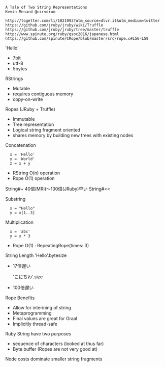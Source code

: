 
```
A Tale of Two String Representations
Kevin Menard @nirvdrum

http://togetter.com/li/1021993?utm_source=dlvr.it&utm_medium=twitter
https://github.com/jruby/jruby/wiki/Truffle
https://github.com/jruby/jruby/tree/master/truffle
http://www.spinute.org/ruby/gsoc2016/japanese.html
https://github.com/spinute/CRope/blob/master/src/rope.c#L56-L59
```


'Hello'
- 7bit
- utf-8
- 5bytes


RStrings
- Mutable
- requires contiguous memory
- copy-on-write


Ropes (JRuby + Truffle)
- Immutable
- Tree representation
- Logical string fragment oriented
- shares memory by building new trees with existing nodes


Concatenation
```
  x = 'Hello'
  y = 'World'
  z = x + y
```

- RString  O(n) operation
- Rope     O(1) operation


String#+   40倍(MRI)〜130倍(JRuby)早い
String#<< 


Substring
```
  x = "Hello"
  y = x[1..3]
```

Multiplication
```
  x = 'abc'
  y = x * 3
```

- Rope   O(1) : RepeatingRope(times: 3)


String Length
  'Hello'.bytesize
- 17倍遅い

  'こにちわ'.size
- 100倍遅い


Rope Benefits
- Allow for interining of string
- Metaprogramming
- Final values are great for Graal
- Implicitly thread-safe


Ruby String have two purposes
- sequence of characters (looked at thus far)
- Byte buffer            (Ropes are not very good at)

Node costs dominate smaller string fragments



